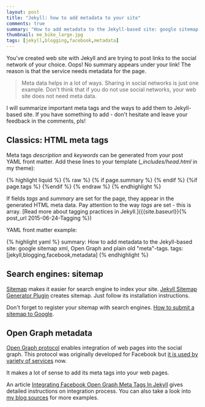 ```yaml
---
layout: post
title: "Jekyll: how to add metadata to your site"
comments: true
summary: "How to add metadata to the Jekyll-based site: google sitemap xml, Open Graph and plain old meta-tags."
thumbnail: me_bike_large.jpg
tags: [jekyll,blogging,facebook,metadata]
---
```


You've created web site with Jekyll and are trying to post links to the social network of your choice.  Oops! No summary appears under your link!
The reason is that the service needs metadata for the page.

> Meta data helps in a lot of ways. Sharing in social networks is just one example. Don't think that if you do not use social networks, your web site does not need meta data.

I will summarize important meta tags and the ways to add them to Jekyll-based site.  If you have something to add - don't hesitate and leave your feedback in the comments, pls!

<!--break-->

## Classics: HTML meta tags

Meta tags *description* and *keywords* can be generated from your post YAML front matter. Add these lines to your template (*_includes/head.html* in my theme):

{% highlight liquid %}
{% raw %}
{% if page.summary %}
<meta name="description" content="{{ page.summary }}">
{% endif %}
{%if page.tags %}
<meta name="keywords" content="{{ page.tags | join: ', ' }}"/>
{%endif %}
{% endraw %}
{% endhighlight %}

If fields *tags* and *summary* are set for the page, they appear in the generated HTML meta data. Pay attention to the way *tags* are set - this is array.
[Read more about tagging practices in Jekyll.]({{site.baseurl}}{% post_url 2015-06-24-Tagging %})

YAML front matter example:

{% highlight yaml %}
summary: How to add metadata to the Jekyll-based site: google sitemap xml, Open Graph and plain old "meta"-tags.
tags: [jekyll,blogging,facebook,metadata]
{% endhighlight %}


## Search engines: sitemap

[Sitemap](https://en.wikipedia.org/wiki/Sitemaps) makes it easier for search engine to index your site.
[Jekyll Sitemap Generator Plugin](https://github.com/jekyll/jekyll-sitemap) creates sitemap. Just follow its installation instructions.

Don't forget to register your sitemap with search engines. [How to submit a sitemap to Google](https://support.google.com/sites/answer/100283?hl=en).

## Open Graph metadata

[Open Graph protocol](http://en.wikipedia.org/wiki/Facebook_Platform#Open_Graph_protocol) enables integration of web pages into the social graph. This protocol was originally
developed for Facebook but [it is used by variety of services](http://stackoverflow.com/questions/10397510/do-services-other-than-facebook-use-open-graph) now.

It makes a lot of sense to add its meta tags into your web pages.

An article [Integrating Facebook Open Graph Meta Tags In Jekyll](http://danyalzia.com/2015/03/25/integrating-facebook-open-graph-in-jekyll/) gives detailed instructions on integration process.
You can also take a look into [my blog sources](https://github.com/vitalyrepin/vrepinblog/blob/master/_includes/head.html) for more examples.

